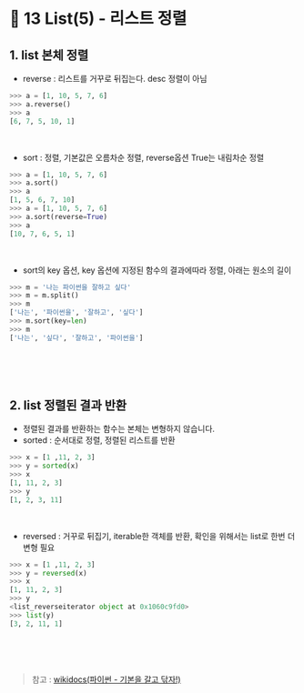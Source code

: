 # 📝 13 List(5) - 리스트 정렬
## 1. list 본체 정렬
* reverse : 리스트를 거꾸로 뒤집는다. desc 정렬이 아님
```python
>>> a = [1, 10, 5, 7, 6]
>>> a.reverse()
>>> a
[6, 7, 5, 10, 1]
```
<br/>

* sort : 정렬, 기본값은 오름차순 정렬, reverse옵션 True는 내림차순 정렬
```python
>>> a = [1, 10, 5, 7, 6]
>>> a.sort()
>>> a
[1, 5, 6, 7, 10]
>>> a = [1, 10, 5, 7, 6]
>>> a.sort(reverse=True)
>>> a
[10, 7, 6, 5, 1]
```
<br/>

* sort의 key 옵션, key 옵션에 지정된 함수의 결과에따라 정렬, 아래는 원소의 길이
```python
>>> m = '나는 파이썬을 잘하고 싶다'
>>> m = m.split()
>>> m
['나는', '파이썬을', '잘하고', '싶다']
>>> m.sort(key=len)
>>> m
['나는', '싶다', '잘하고', '파이썬을']
```

<br/><br/><br/>
## 2. list 정렬된 결과 반환
* 정렬된 결과를 반환하는 함수는 본체는 변형하지 않습니다.
* sorted : 순서대로 정렬, 정렬된 리스트를 반환
```python
>>> x = [1 ,11, 2, 3]
>>> y = sorted(x)
>>> x
[1, 11, 2, 3]
>>> y
[1, 2, 3, 11]
```
<br/>

* reversed : 거꾸로 뒤집기, iterable한 객체를 반환, 확인을 위해서는 list로 한번 더 변형 필요
```python
>>> x = [1 ,11, 2, 3]
>>> y = reversed(x)
>>> x
[1, 11, 2, 3]
>>> y
<list_reverseiterator object at 0x1060c9fd0>
>>> list(y)
[3, 2, 11, 1]
```

<br/><br/><br/>
> 참고 : [wikidocs(파이썬 - 기본을 갈고 닦자!)](https://wikidocs.net/16041)
